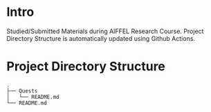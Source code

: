 # Intro
Studied/Submitted Materials during AIFFEL Research Course.
Project Directory Structure is automatically updated using Github Actions.
# Project Directory Structure
```plaintext
.
├── Quests
│   └── README.md
└── README.md
```
<!-- END OF DIRECTORY STRUCTURE -->

